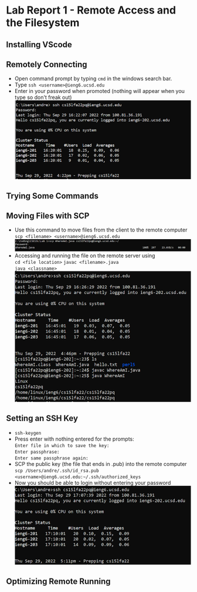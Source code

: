 # Lab Report 1 - Remote Access and the Filesystem

## Installing VScode

## Remotely Connecting
- Open command prompt by typing `cmd` in the windows search bar.
- Type ``ssh <username>@ieng6.ucsd.edu`` 
- Enter in your password when promoted (nothing will appear when you type so don't freak out)\
![Image](remote1.png)

## Trying Some Commands

## Moving Files with SCP
- Use this command to move files from the client to the remote computer\
``scp <filename> <username>@ieng6.ucsd.edu ``\
![Image](scp1.png)
- Accessing and running the file on the remote server using\
``cd <file location>``
``javac <filename>.java``\
``java <classname>``\
![Image](scp2.png)

## Setting an SSH Key
- ``ssh-keygen``
- Press enter with nothing entered for the prompts: \
``Enter file in which to save the key:``\
``Enter passphrase:``\
``Enter same passphrase again: ``
- SCP the public key (the file that ends in .pub) into the remote computer\
``scp /Users/andre/.ssh/id_rsa.pub <username>@ieng6.ucsd.edu:~/.ssh/authorized_keys``
- Now you should be able to login without entering your password\
![Image](ssh1.png)

## Optimizing Remote Running